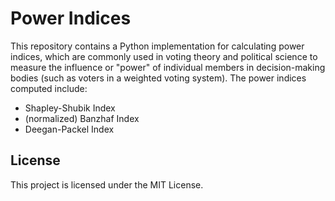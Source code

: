 # Power Indices
This repository contains a Python implementation for calculating power indices, which are commonly used in voting theory and political science to measure the influence or "power" of individual members in decision-making bodies (such as voters in a weighted voting system). The power indices computed include:

- Shapley-Shubik Index
- (normalized) Banzhaf Index
- Deegan-Packel Index

## License
This project is licensed under the MIT License.
